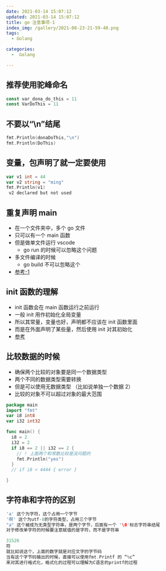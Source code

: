 ```yaml
---
date: 2021-03-14 15:07:12
updated: 2021-03-14 15:07:12
title: go 注意事项-1
index_img: /gallery/2021-08-23-21-59-40.png
tags: 
  - Golang

categories:
  -  Golang

---
```


## 推荐使用驼峰命名

```go
const var_dona_do_this = 11
const VarDoThis = 11
```

## 不要以“\n”结尾

```go
fmt.Println(donaDoThis,"\n")
fmt.Println(DoThis)
```

## 变量，包声明了就一定要使用

```go
var v1 int = 44
var v2 string = "ming"
fmt.Println(v1)
 v2 declared but not used
```

## 重复声明 main

- 在一个文件夹中，多个 go 文件
- 只可以有一个 main 函数
- 但是做单文件运行 vscode
  - go run 的时候可以忽略这个问题
- 多文件编译的时候
  - go build 不可以忽略这个
- [参考-1](https://www.jianshu.com/p/bc2bcfaf2a0f)

## init 函数的理解

- init 函数会在 main 函数运行之前运行
- 一般 init 用作初始化全局变量
- 所以其常量，变量也好，声明都不应该在 init 函数里面
- 而是在外面声明了某些量，然后使用 init 对其初始化
- [参考](/posts/code/go/函数/init解释.go)

## 比较数据的时候

- 确保两个比较的对象要是同一个数据类型
- 两个不同的数据类型需要转换
- 但是可以使用无数据类型 （比如说单独一个数据 2）
- 比较的对象不可以超过对象的最大范围

```go
package main
import "fmt"
var i8 int8
var i32 int32

func main() {
  i8 = 2
  i32 = 2
  if i8 == 2 || i32 == 2 {
    // ! 上面两个和常数比较是没问题的
    fmt.Println("yes")
  }
  // if i8 < 4444 { error }

}
```

## 字符串和字符的区别

```go
'a' 这个为字符，这个占用一个字节
'啊' 这个为utf-8的字符类型，占用三个字节
"a" 这个被成为无类型字符串，是两个字节，后面有一个 '\0'标志字符串结尾
对于修改单字符的时候要注意赋值的是字符，而不是字符串

31526
符
就比如说这个，上面的数字就是对应文字的字节码
当有这个字节码输出的时候，直接可以使用fmt.Printf 的 “%c”
来对其进行格式化，格式化的过程可以理解为C语言的printf的过程
```

